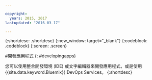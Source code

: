 ```yaml
---

copyright:
  years: 2015, 2017
lastupdated: "2016-03-17"

---
```



{:shortdesc: .shortdesc}
{:new_window: target="_blank"}
{:codeblock: .codeblock}
{:screen: .screen}

#開發應用程式
{: #developingapps}


您可以使用整合開發環境 (IDE) 或文字編輯器來開發應用程式，或是使用 {{site.data.keyword.Bluemix}} DevOps Services。
{:shortdesc}
